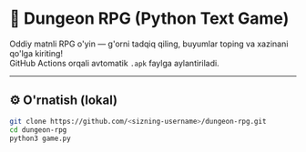 # 🏰 Dungeon RPG (Python Text Game)

Oddiy matnli RPG o'yin — g'orni tadqiq qiling, buyumlar toping va xazinani qo'lga kiriting!  
GitHub Actions orqali avtomatik `.apk` faylga aylantiriladi.

---

## ⚙️ O'rnatish (lokal)
```bash
git clone https://github.com/<sizning-username>/dungeon-rpg.git
cd dungeon-rpg
python3 game.py
